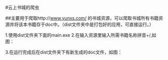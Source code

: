 #云上书城的爬虫


##主要用于爬取http://www.yunxs.com/ 的书城资源，可以爬取书城所有书籍资源并将该本书籍存于doc中。（dist文件夹中是打包好的应用，可直接运行。）

1.使用dist文件夹下面的main.exe
2.在输入资源里输入所需书籍名称拼音+/,如图：


3.在运行完成后在dist文件夹下有新生成的doc文件，如图：
